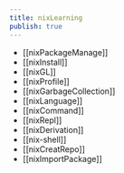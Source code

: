 ```yaml
---
title: nixLearning
publish: true
---
```



- [[nixPackageManage]]
- [[nixInstall]]
- [[nixGL]]
- [[nixProfile]]
- [[nixGarbageCollection]]
- [[nixLanguage]]
- [[nixCommand]]
- [[nixRepl]]
- [[nixDerivation]]
- [[nix-shell]]
- [[nixCreatRepo]]
- [[nixImportPackage]]
